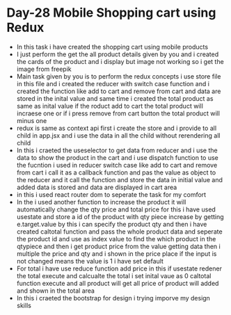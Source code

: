 <h1>Day-28 Mobile Shopping cart using Redux</h1>
<ul>
  <li>In this task i have created the shopping cart using mobile  products</li> 
  <li>I just perform the get the all product details given by you and i created the cards of the product and i display but image not working so i get the image from freepik</li>
  <li>Main task given by you is to perform the redux concepts i use store file in this file and i created the reducer with switch case function and i created the function like add to cart and remove from cart and data are stored in the inital value and same time i created the total product as same as inital value if the roduct add to cart the total product will incraese one or if i press remove from cart button the total product will minus one  </li>
  <li>redux is same as context api first i create the store and i provide to all child in app.jsx and i use the data in all the child without rerendering all child</li>
  <li>In this i craeted the useselector to get data from reducer and i use the data to show the product in the cart and i use dispatch function to use the fucntion i used in reducer switch case like add to cart and remove from cart i call it as a callback function and pas the value as object to the reducer and it call the function and store the data in initial value and added data is stored and data are displayed in cart area</li>
  <li>in this i used react router dom to seperate the task for my comfort</li>
  <li>In the i used another function to increase the product it will automatically change the qty price and total price for this i have used usestate and store a id of the product with qty piece increase by getting e.target.value by this i can specify the product qty and then i have created caltotal function and pass the whole product data and seperate the product id and use as index value to find the which product in the qtypiece and then i get product price from the value getting data then i multiple the price and qty and i shown in the price place if the input is not changed means the value is 1 i have set default</li>
  <li>For total i have use reduce function add price in this if usestate redener the total execute and calcualte the total i set inital vaue as 0 caltotal function execute and all product will get all price of product will added and shown in the total area</li>
  <li> In this i craeted the bootstrap for design i trying imporve my design skills</li>
</ul>
